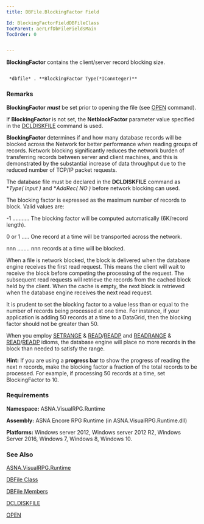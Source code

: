 ```yaml
---
title: DBFile.BlockingFactor Field

Id: BlockingFactorFieldDBFileClass
TocParent: aerLrfDbFileFieldsMain
TocOrder: 0


---
```


**BlockingFactor** contains the client/server record blocking size. 

```

 *dbfile* . **BlockingFactor Type(*IConnteger)** 
```

### Remarks
**BlockingFactor** ***must*** be set prior to opening the file (see [OPEN](OPEN.html) command). 

If **BlockingFactor** is not set, the **NetblockFactor** parameter value specified in the [DCLDISKFILE](DCLDISKFILE.html) command is used. 

**BlockingFactor** determines if and how many database records will be blocked across the Network for better performance when reading groups of records. Network blocking significantly reduces the network burden of transferring records between server and client machines, and this is demonstrated by the substantial increase of data throughput due to the reduced number of TCP/IP packet requests. 

The database file must be declared in the **DCLDISKFILE** command as **Type( *Input )** and **AddRec( *NO )** before network blocking can used. 

The blocking factor is expressed as the maximum number of records to block. Valid values are: 

-1 ........... The blocking factor will be computed automatically (6K/record length). 

0 or 1 ..... One record at a time will be transported across the network. 

nnn ........ nnn records at a time will be blocked.

When a file is network blocked, the block is delivered when the database engine receives the first read request. This means the client will wait to receive the block before competing the processing of the request. The subsequent read requests will retrieve the records from the cached block held by the client. When the cache is empty, the next block is retrieved when the database engine receives the next read request. 

It is prudent to set the blocking factor to a value less than or equal to the number of records being processed at one time. For instance, if your application is adding 50 records at a time to a DataGrid, then the blocking factor should not be greater than 50. 

When you employ [SETRANGE](SETRANGE.html) & [READ](READ.html)/[READP](READP.html) and [READRANGE](READRANGE.html) & [READ](READ.html)/[READP](READP.html) idioms, the database engine will place no more records in the block than needed to satisfy the range. 

**Hint:** If you are using a **progress bar** to show the progress of reading the next *n* records, make the blocking factor a fraction of the total records to be processed. For example, if processing 50 records at a time, set BlockingFactor to 10. 

### Requirements
**Namespace:** ASNA.VisualRPG.Runtime 

**Assembly:** ASNA Encore RPG Runtime (in ASNA.VisualRPG.Runtime.dll) 

**Platforms:** Windows server 2012, Windows server 2012 R2, Windows Server 2016, Windows 7, Windows 8, Windows 10. 

### See Also
[ASNA.VisualRPG.Runtime](aerLrfRuntimeNamespace.html)

[DBFile Class](aerLrfDBFileClass.html)

[DBFile Members](aerLrfDBFileMembers.html)

[DCLDISKFILE](DCLDISKFILE.html)

[OPEN](OPEN.html) 
